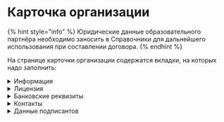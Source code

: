 # Карточка организации



{% hint style="info" %}
Юридические данные образовательного партнёра необходимо заносить в Справочники для дальнейшего использования при составлении договора.
{% endhint %}

На странице карточки организации содержатся вкладки, на которых надо заполнить:

<details>

<summary>Информация</summary>

В карточке организации на вкладке "Информация" будут отображены основные данные по юридическому лицу.&#x20;

![](<.gitbook/assets/image (34).png>)

По кнопке "Изменить" следует заполнить:

* **ИНН** должен содержать 10 или 12 цифр
* **КПП** должен содержать 9 цифр
* **ОГРН**
* **Наименование** образовательного партнёра
* **Образовательные партнёры** - выбрать университет, заведенный в Odin для образовательного партнёра
* Указать род ЮЛ для использования в документах
* Указать информацию о выпуске приказов (автоматически/вручную) (включение автоматического выпуска доступно только администраторам)

- Указать, разрешен ли бумажный документооборот
- Как гражданин должен доставить оригиналы документов (лично/почтой) (указывает  образовательный партнёр)

</details>

<details>

<summary>Лицензия</summary>

На вкладке "Лицензия" необходимо заполнить данные лицензии:

* **Номер лицензии**
* **Наименование организации, выдавшей лицензию**
* **Дата выдачи лицензии**

![](<.gitbook/assets/image (35).png>)

</details>

<details>

<summary>Банковские реквизиты</summary>

На вкладке "Банковские реквизиты" надо заполнить:

* ИНН банка
* КПП банка
* БИК банка
* Наименование банка
* Вид НДС
* Расчетный счет
* Корреспондентский счет
* Лицевой счет

![](<.gitbook/assets/image (36).png>)

</details>

<details>

<summary>Контакты</summary>

При редактировании информации на вкладке "Контакты" важно заполнить поля:

* Электронная почта
* Телефон
* Контактный e-mail (для публикации на портале Работа России) -заполняет ОП
* Контактный телефон (для публикации на портале Работа России) - заполняет ОП
* Сайт - заполняет ОП
* Юридический адрес
* Почтовый адрес
* Регион и город
* Город регистрации

![](<.gitbook/assets/image (37).png>)

!Контакты будут подставляться в программу при её создании и  отправляться на портал Работа в России , если иные контакты не указаны на странице создания образовательной программы.&#x20;

</details>

<details>

<summary>Данные подписантов</summary>

По кнопке "Добавить подписанта" можно добавить нового подписанта в систему.

![](<.gitbook/assets/image (38).png>)

На вкладке каждого подписанта надо заполнить все информационные поля, указать документ, на основании которого действует подписант, указать, какие документы может подписывать представитель. После заполнения всех полей следует нажать "Сохранить".

Для добавления скана печати необходимо обратиться в техническую поддержку к администраторам системы.&#x20;

</details>
